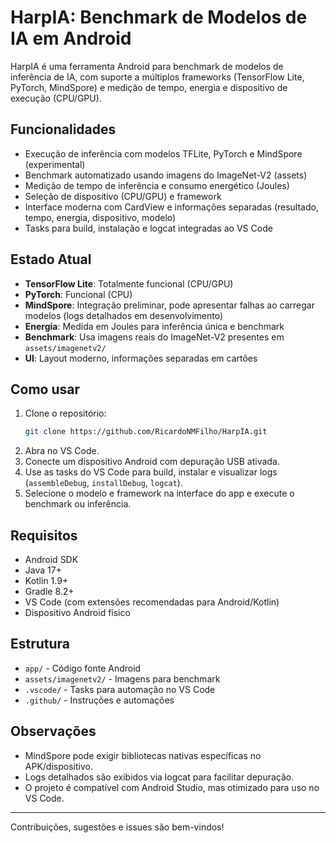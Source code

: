 
# HarpIA: Benchmark de Modelos de IA em Android

HarpIA é uma ferramenta Android para benchmark de modelos de inferência de IA, com suporte a múltiplos frameworks (TensorFlow Lite, PyTorch, MindSpore) e medição de tempo, energia e dispositivo de execução (CPU/GPU).

## Funcionalidades
- Execução de inferência com modelos TFLite, PyTorch e MindSpore (experimental)
- Benchmark automatizado usando imagens do ImageNet-V2 (assets)
- Medição de tempo de inferência e consumo energético (Joules)
- Seleção de dispositivo (CPU/GPU) e framework
- Interface moderna com CardView e informações separadas (resultado, tempo, energia, dispositivo, modelo)
- Tasks para build, instalação e logcat integradas ao VS Code

## Estado Atual
- **TensorFlow Lite**: Totalmente funcional (CPU/GPU)
- **PyTorch**: Funcional (CPU)
- **MindSpore**: Integração preliminar, pode apresentar falhas ao carregar modelos (logs detalhados em desenvolvimento)
- **Energia**: Medida em Joules para inferência única e benchmark
- **Benchmark**: Usa imagens reais do ImageNet-V2 presentes em `assets/imagenetv2/`
- **UI**: Layout moderno, informações separadas em cartões

## Como usar
1. Clone o repositório:
   ```sh
   git clone https://github.com/RicardoNMFilho/HarpIA.git
   ```
2. Abra no VS Code.
3. Conecte um dispositivo Android com depuração USB ativada.
4. Use as tasks do VS Code para build, instalar e visualizar logs (`assembleDebug`, `installDebug`, `logcat`).
5. Selecione o modelo e framework na interface do app e execute o benchmark ou inferência.

## Requisitos
- Android SDK
- Java 17+
- Kotlin 1.9+
- Gradle 8.2+
- VS Code (com extensões recomendadas para Android/Kotlin)
- Dispositivo Android físico

## Estrutura
- `app/` - Código fonte Android
- `assets/imagenetv2/` - Imagens para benchmark
- `.vscode/` - Tasks para automação no VS Code
- `.github/` - Instruções e automações

## Observações
- MindSpore pode exigir bibliotecas nativas específicas no APK/dispositivo.
- Logs detalhados são exibidos via logcat para facilitar depuração.
- O projeto é compatível com Android Studio, mas otimizado para uso no VS Code.

---
Contribuições, sugestões e issues são bem-vindos!
